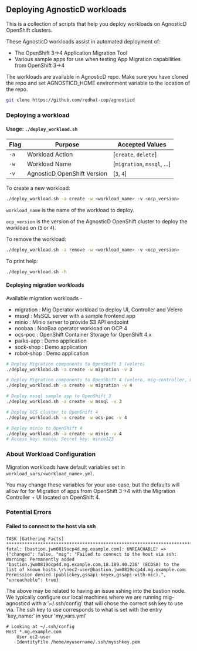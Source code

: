 ## Deploying AgnosticD workloads

This is a collection of scripts that help you deploy workloads on AgnosticD OpenShift clusters.

These AgnosticD workloads assist in automated deployment of:
 - The OpenShift 3->4 Application Migration Tool 
 - Various sample apps for use when testing App Migration capabilities from OpenShift 3->4  

The workloads are available in AgnosticD repo. Make sure you have cloned the repo and set AGNOSTICD_HOME environment variable to the location of the repo.

```bash
git clone https://github.com/redhat-cop/agnosticd
```

### Deploying a workload

#### Usage: `./deploy_workload.sh `
|Flag|Purpose|Accepted Values|
|---|---|---|
|`-a`|Workload Action|[`create`, `delete`]|
|`-w`|Workload Name|[`migration`, `mssql`, ...]|
|`-v`|AgnosticD OpenShift Version|[`3`, `4`]|

To create a new workload:

```bash
./deploy_workload.sh -a create -w <workload_name> -v <ocp_version>
```

`workload_name` is the name of the workload to deploy. 

`ocp_version` is the version of the AgnosticD OpenShift cluster to deploy the workload on (`3` or `4`).

To remove the workload:

```bash
./deploy_workload.sh -a remove -w <workload_name> -v <ocp_version> 
```

To print help: 

```bash
./deploy_workload.sh -h
```

#### Deploying migration workloads

Available migration workloads -

* migration : Mig Operator workload to deploy UI, Controller and Velero
* mssql : MsSQL server with a sample frontend app
* minio : Minio server to provide S3 API endpoint
* noobaa : NooBaa operator workload on OCP 4
* ocs-poc : OpenShift Container Storage for OpenShift 4.x
* parks-app : Demo application 
* sock-shop : Demo application
* robot-shop : Demo application 

```bash
# Deploy Migration components to OpenShift 3 (velero)
./deploy_workload.sh -a create -w migration -v 3

# Deploy Migration components to OpenShift 4 (velero, mig-controller, mig-ui)
./deploy_workload.sh -a create -w migration -v 4

# Deploy mssql sample app to OpenShift 3
./deploy_workload.sh -a create -w mssql -v 3

# Deploy OCS cluster to OpenShift 4
./deploy_workload.sh -a create -w ocs-poc -v 4

# Deploy minio to OpenShift 4
./deploy_workload.sh -a create -w minio -v 4
# Access key: minio; Secret key: minio123
```

### About Workload Configuration

Migration workloads have default variables set in `workload_vars/<workload_name>.yml`. 

You may change these variables for your use-case, but the defaults will allow for for Migration of apps from OpenShift 3->4 with the Migration Controller + UI located on OpenShift 4.


### Potential Errors

#### Failed to connect to the host via ssh

```
TASK [Gathering Facts] ********************************************************************************************
fatal: [bastion.jwm0819ocp4d.mg.example.com]: UNREACHABLE! => {"changed": false, "msg": "Failed to connect to the host via ssh: Warning: Permanently added 'bastion.jwm0819ocp4d.mg.example.com,18.189.40.236' (ECDSA) to the list of known hosts.\r\nec2-user@bastion.jwm0819ocp4d.mg.example.com: Permission denied (publickey,gssapi-keyex,gssapi-with-mic).", "unreachable": true}
```

The above may be related to having an issue sshing into the bastion node.
We typically configure our local machines where we are running mig-agnosticd with a '~/.ssh/config' that will chose the correct ssh key to use via.
The ssh key to use corresponds to what is set with the entry 'key_name:' in your 'my_vars.yml'

```
# Looking at ~/.ssh/config
Host *.mg.example.com
    User ec2-user
    IdentityFile /home/myusername/.ssh/mysshkey.pem
```

